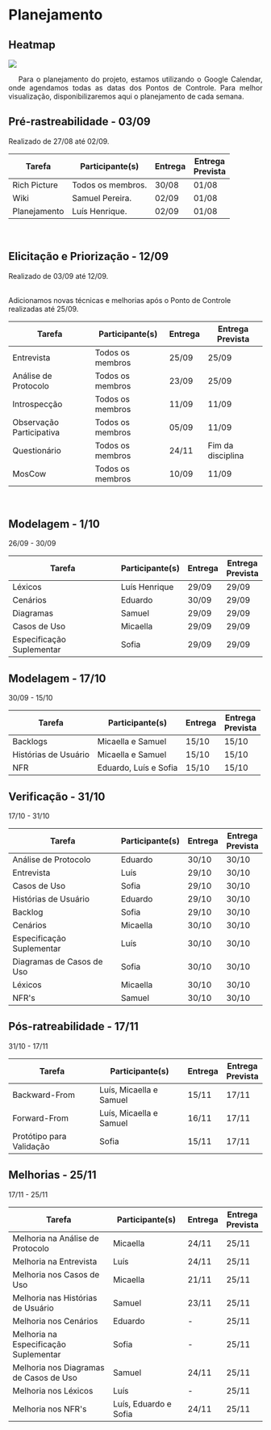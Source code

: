 # Planejamento
<div class="line"></div>

## Heatmap
<img src="../assets/Heatmap.png">


<p align="justify">&emsp;
Para o planejamento do projeto, estamos utilizando o Google Calendar, onde agendamos todas as datas dos Pontos de Controle. Para melhor visualização, disponibilizaremos aqui o planejamento de cada semana.
<br>

</p>

## Pré-rastreabilidade - 03/09
Realizado de 27/08 até 02/09.


|Tarefa|Participante(s)|Entrega | Entrega <br>Prevista
|--|---------|------|---|
|Rich Picture|Todos os membros.| 30/08| 01/08
|Wiki|Samuel Pereira.|02/09| 01/08
|Planejamento|Luís Henrique.|02/09| 01/08

<br>

## Elicitação e Priorização - 12/09 
Realizado de 03/09 até 12/09.

<br>
Adicionamos novas técnicas e melhorias após o Ponto de Controle realizadas até 25/09.

|Tarefa|Participante(s)|Entrega | Entrega <br>Prevista
|--|---------|------|---|
|Entrevista|Todos os membros| 25/09| 25/09
|Análise de Protocolo|Todos os membros|23/09| 25/09
|Introspecção|Todos os membros|11/09| 11/09
|Observação Participativa|Todos os membros|05/09| 11/09
|Questionário|Todos os membros| 24/11 | Fim da disciplina
|MosCow|Todos os membros|10/09| 11/09
<br>

## Modelagem - 1/10 
26/09 - 30/09

|Tarefa|Participante(s)|Entrega | Entrega <br>Prevista
|--|---------|------|---|
|Léxicos|Luís Henrique|29/09 | 29/09
|Cenários|Eduardo|30/09| 29/09
|Diagramas|Samuel|29/09| 29/09
|Casos de Uso|Micaella|29/09| 29/09
|Especificação Suplementar|Sofia|29/09| 29/09

## Modelagem - 17/10 
30/09 - 15/10

|Tarefa|Participante(s)|Entrega | Entrega <br>Prevista
|--|---------|------|---|
|Backlogs|Micaella e Samuel|15/10|15/10
|Histórias de Usuário|Micaella e Samuel|15/10|15/10
|NFR|Eduardo, Luís e Sofia|15/10|15/10

## Verificação - 31/10 
17/10 - 31/10

|Tarefa|Participante(s)|Entrega | Entrega <br>Prevista
|--|---------|------|---|
|Análise de Protocolo|Eduardo|30/10|30/10
Entrevista|Luís|29/10|30/10
Casos de Uso|Sofia|29/10|30/10
Histórias de Usuário|Eduardo|29/10|30/10
Backlog|Sofia|29/10|30/10
Cenários|Micaella|30/10|30/10
Especificação Suplementar|Luís|30/10|30/10
Diagramas de Casos de Uso|Sofia|30/10|30/10
Léxicos|Micaella|30/10|30/10
NFR's|Samuel|30/10|30/10


## Pós-ratreabilidade - 17/11 
31/10 - 17/11

|Tarefa|Participante(s)|Entrega | Entrega <br>Prevista
|--|---------|------|---|
|Backward-From|Luís, Micaella e Samuel|15/11|17/11
|Forward-From|Luís, Micaella e Samuel|16/11|17/11
|Protótipo para Validação|Sofia|15/11|17/11


## Melhorias - 25/11 
17/11 - 25/11

|Tarefa|Participante(s)|Entrega | Entrega <br>Prevista
|--|---------|------|---|
|Melhoria na Análise de Protocolo|Micaella|24/11|25/11
|Melhoria na Entrevista|Luís|24/11|25/11
|Melhoria nos Casos de Uso|Micaella|21/11|25/11
|Melhoria nas Histórias de Usuário|Samuel|23/11|25/11
|Melhoria nos Cenários|Eduardo|-|25/11
|Melhoria na Especificação Suplementar|Sofia|-|25/11
|Melhoria nos Diagramas de Casos de Uso|Samuel|24/11|25/11
|Melhoria nos Léxicos|Luís|-|25/11
|Melhoria nos NFR's|Luís, Eduardo e Sofia|24/11|25/11



